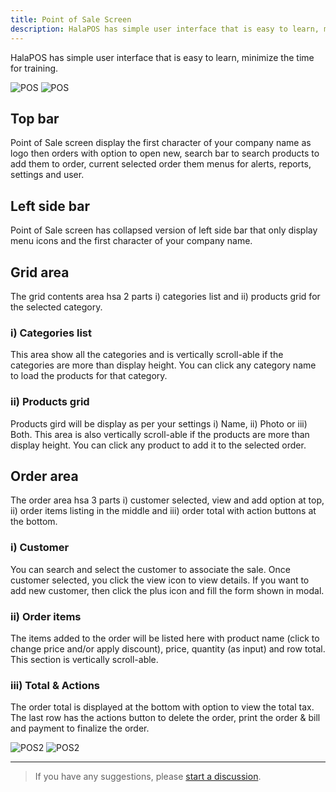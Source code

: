 ```yaml
---
title: Point of Sale Screen
description: HalaPOS has simple user interface that is easy to learn, minimize the time for training.
---
```


HalaPOS has simple user interface that is easy to learn, minimize the time for training.

![POS](/images/light/pos.png 'HalaPOS - Point of Sale Screen')
![POS](/images/dark/pos.png 'HalaPOS - Point of Sale Screen')

## Top bar

Point of Sale screen display the first character of your company name as logo then orders with option to open new, search bar to search products to add them to order, current selected order them menus for alerts, reports, settings and user.

## Left side bar

Point of Sale screen has collapsed version of left side bar that only display menu icons and the first character of your company name.

## Grid area

The grid contents area hsa 2 parts i) categories list and ii) products grid for the selected category.

### i) Categories list

This area show all the categories and is vertically scroll-able if the categories are more than display height. You can click any category name to load the products for that category.

### ii) Products grid

Products gird will be display as per your settings i) Name, ii) Photo or iii) Both. This area is also vertically scroll-able if the products are more than display height. You can click any product to add it to the selected order.

## Order area

The order area hsa 3 parts i) customer selected, view and add option at top, ii) order items listing in the middle and iii) order total with action buttons at the bottom.

### i) Customer

You can search and select the customer to associate the sale. Once customer selected, you click the view icon to view details. If you want to add new customer, then click the plus icon and fill the form shown in modal.

### ii) Order items

The items added to the order will be listed here with product name (click to change price and/or apply discount), price, quantity (as input) and row total. This section is vertically scroll-able.

### iii) Total & Actions

The order total is displayed at the bottom with option to view the total tax. The last row has the actions button to delete the order, print the order & bill and payment to finalize the order.

![POS2](/images/light/pos2.png 'HalaPOS - Point of Sale Screen with order item')
![POS2](/images/dark/pos2.png 'HalaPOS - Point of Sale Screen with order item')

---

> If you have any suggestions, please [start a discussion](https://halabyte.com/contact).
